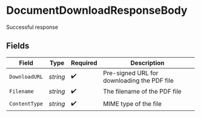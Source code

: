 # DocumentDownloadResponseBody

Successful response


## Fields

| Field                                       | Type                                        | Required                                    | Description                                 |
| ------------------------------------------- | ------------------------------------------- | ------------------------------------------- | ------------------------------------------- |
| `DownloadURL`                               | *string*                                    | :heavy_check_mark:                          | Pre-signed URL for downloading the PDF file |
| `Filename`                                  | *string*                                    | :heavy_check_mark:                          | The filename of the PDF file                |
| `ContentType`                               | *string*                                    | :heavy_check_mark:                          | MIME type of the file                       |